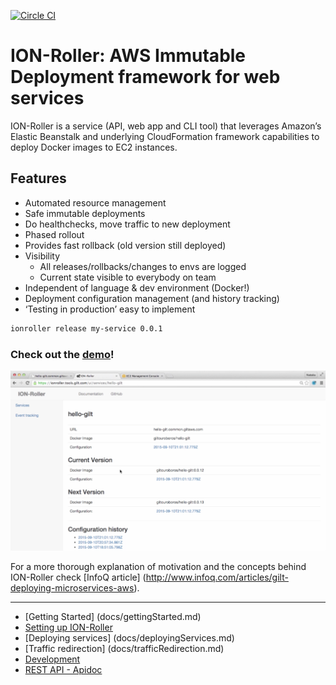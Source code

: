 [![Circle CI](https://circleci.com/gh/gilt/ionroller.svg?style=svg)](https://circleci.com/gh/gilt/ionroller)
# ION-Roller: AWS Immutable Deployment framework for web services

ION-Roller is a service (API, web app and CLI tool) that leverages Amazon’s Elastic Beanstalk and underlying CloudFormation framework capabilities to deploy Docker images to EC2 instances.

## Features

 - Automated resource management
 - Safe immutable deployments
 - Do healthchecks, move traffic to new deployment
 - Phased rollout
 - Provides fast rollback (old version still deployed)
 - Visibility
   * All releases/rollbacks/changes to envs are logged
   * Current state visible to everybody on team
 - Independent of language & dev environment (Docker!)
 - Deployment configuration management (and history tracking)
 - ‘Testing in production’ easy to implement


```bash
ionroller release my-service 0.0.1
```

### Check out the [demo](https://drive.google.com/file/d/0B4LFRaB4aCbcRFRra0JOcUJnRVk/view?usp=sharing)!

<a href ="https://drive.google.com/file/d/0B4LFRaB4aCbcRFRra0JOcUJnRVk/view?usp=sharing">![Demo](docs/images/ui-demo.png)</a>


For a more thorough explanation of motivation and the concepts behind ION-Roller check [InfoQ article] (http://www.infoq.com/articles/gilt-deploying-microservices-aws).

----------

 - [Getting Started] (docs/gettingStarted.md)
 - [Setting up ION-Roller](docs/serviceSetup.md)
 - [Deploying services] (docs/deployingServices.md)
 - [Traffic redirection] (docs/trafficRedirection.md)
 - [Development](docs/development.md)
 - [REST API - Apidoc](http://www.apidoc.me/gilt/ionroller-api)


